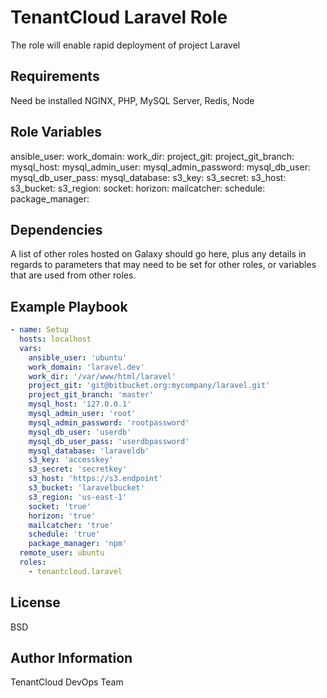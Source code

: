 TenantCloud Laravel Role
=========

The role will enable rapid deployment of project Laravel 

Requirements
------------

Need be installed NGINX, PHP, MySQL Server, Redis, Node

Role Variables
--------------

ansible_user:
work_domain:
work_dir:
project_git:
project_git_branch:
mysql_host:
mysql_admin_user:
mysql_admin_password: 
mysql_db_user:
mysql_db_user_pass:
mysql_database:
s3_key:
s3_secret:
s3_host:
s3_bucket:
s3_region:
socket:
horizon:
mailcatcher:
schedule:
package_manager:

Dependencies
------------

A list of other roles hosted on Galaxy should go here, plus any details in regards to parameters that may need to be set for other roles, or variables that are used from other roles.

Example Playbook
----------------

```yaml
- name: Setup
  hosts: localhost
  vars:
    ansible_user: 'ubuntu'
    work_domain: 'laravel.dev'
    work_dir: '/var/www/html/laravel'
    project_git: 'git@bitbucket.org:mycompany/laravel.git'
    project_git_branch: 'master'
    mysql_host: '127.0.0.1'
    mysql_admin_user: 'root'
    mysql_admin_password: 'rootpassword'
    mysql_db_user: 'userdb'
    mysql_db_user_pass: 'userdbpassword'
    mysql_database: 'laraveldb'
    s3_key: 'accesskey'
    s3_secret: 'secretkey'
    s3_host: 'https://s3.endpoint'
    s3_bucket: 'laravelbucket'
    s3_region: 'us-east-1'
    socket: 'true'
    horizon: 'true'
    mailcatcher: 'true'
    schedule: 'true'
    package_manager: 'npm'
  remote_user: ubuntu
  roles:
    - tenantcloud.laravel
```

License
-------

BSD

Author Information
------------------

TenantCloud DevOps Team
